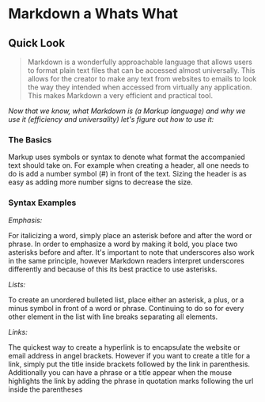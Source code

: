 # Markdown a Whats What

## Quick Look

> Markdown is a wonderfully approachable language that allows users to format plain text files that can be accessed almost universally. This allows for the creator to make any text from websites to emails to look the way they intended when accessed from virtually any application. This makes Markdown a very efficient and practical tool.
>
*Now that we know, what Markdown is (a Markup language) and why we use it (efficiency and universality) let's figure out how to use it:*

### The Basics

Markup uses symbols or syntax to denote what format the accompanied text should take on. For example when creating a header, all one needs to do is add a number symbol (#) in front of the text. Sizing the header is as easy as adding more number signs to decrease the size.

### Syntax Examples

*Emphasis:*

For italicizing a word, simply place an asterisk before and after the word or phrase. In order to emphasize a word by making it bold, you place two asterisks before and after. It's important to note that underscores also work in the same principle, however Markdown readers interpret underscores differently and because of this its best practice to use asterisks.

*Lists:*

To create an unordered bulleted list, place either an asterisk, a plus, or a minus symbol in front of a word or phrase. Continuing to do so for every other element in the list with line breaks separating all elements.

*Links:*

The quickest way to create a hyperlink is to encapsulate the website or email address in angel brackets. However if you want to create a title for a link, simply put the title inside brackets followed by the link in parenthesis. Additionally you can have a phrase or a title appear when the mouse highlights the link by adding the phrase in quotation marks following the url inside the parentheses
